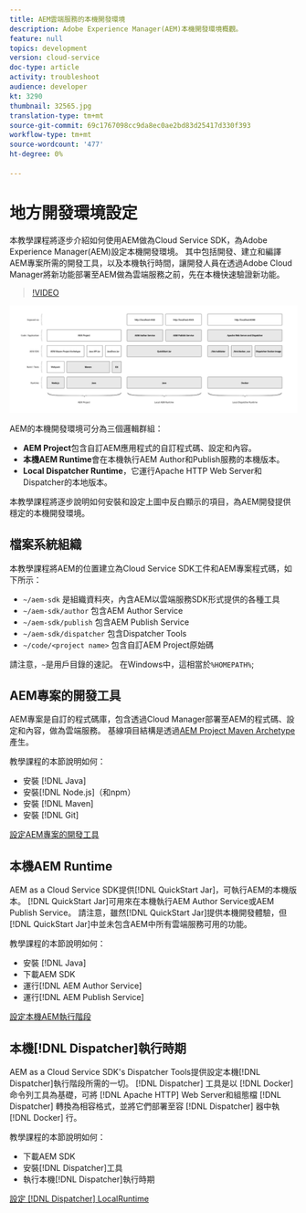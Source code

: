 ```yaml
---
title: AEM雲端服務的本機開發環境
description: Adobe Experience Manager(AEM)本機開發環境概觀。
feature: null
topics: development
version: cloud-service
doc-type: article
activity: troubleshoot
audience: developer
kt: 3290
thumbnail: 32565.jpg
translation-type: tm+mt
source-git-commit: 69c1767098cc9da8ec0ae2bd83d25417d330f393
workflow-type: tm+mt
source-wordcount: '477'
ht-degree: 0%

---
```



# 地方開發環境設定

本教學課程將逐步介紹如何使用AEM做為Cloud Service SDK，為Adobe Experience Manager(AEM)設定本機開發環境。 其中包括開發、建立和編譯AEM專案所需的開發工具，以及本機執行時間，讓開發人員在透過Adobe Cloud Manager將新功能部署至AEM做為雲端服務之前，先在本機快速驗證新功能。

>[!VIDEO](https://video.tv.adobe.com/v/32565/?quality=12&learn=on)

![AEM作為雲端服務本端開發環境技術堆疊](./assets/overview/aem-sdk-technology-stack.png)

AEM的本機開發環境可分為三個邏輯群組：

+ __AEM Project__&#x200B;包含自訂AEM應用程式的自訂程式碼、設定和內容。
+ __本機AEM Runtime__&#x200B;會在本機執行AEM Author和Publish服務的本機版本。
+ __Local Dispatcher Runtime__，它運行Apache HTTP Web Server和Dispatcher的本地版本。

本教學課程將逐步說明如何安裝和設定上圖中反白顯示的項目，為AEM開發提供穩定的本機開發環境。

## 檔案系統組織

本教學課程將AEM的位置建立為Cloud Service SDK工件和AEM專案程式碼，如下所示：

+ `~/aem-sdk` 是組織資料夾，內含AEM以雲端服務SDK形式提供的各種工具
+ `~/aem-sdk/author` 包含AEM Author Service
+ `~/aem-sdk/publish` 包含AEM Publish Service
+ `~/aem-sdk/dispatcher` 包含Dispatcher Tools
+ `~/code/<project name>` 包含自訂AEM Project原始碼

請注意，`~`是用戶目錄的速記。 在Windows中，這相當於`%HOMEPATH%`;

## AEM專案的開發工具

AEM專案是自訂的程式碼庫，包含透過Cloud Manager部署至AEM的程式碼、設定和內容，做為雲端服務。 基線項目結構是透過[AEM Project Maven Archetype](https://github.com/adobe/aem-project-archetype)產生。

教學課程的本節說明如何：

+ 安裝 [!DNL Java]
+ 安裝[!DNL Node.js]（和npm）
+ 安裝 [!DNL Maven]
+ 安裝 [!DNL Git]

[設定AEM專案的開發工具](./development-tools.md)

## 本機AEM Runtime

AEM as a Cloud Service SDK提供[!DNL QuickStart Jar]，可執行AEM的本機版本。 [!DNL QuickStart Jar]可用來在本機執行AEM Author Service或AEM Publish Service。 請注意，雖然[!DNL QuickStart Jar]提供本機開發體驗，但[!DNL QuickStart Jar]中並未包含AEM中所有雲端服務可用的功能。

教學課程的本節說明如何：

+ 安裝 [!DNL Java]
+ 下載AEM SDK
+ 運行[!DNL AEM Author Service]
+ 運行[!DNL AEM Publish Service]

[設定本機AEM執行階段](./aem-runtime.md)

## 本機[!DNL Dispatcher]執行時期

AEM as a Cloud Service SDK&#39;s Dispatcher Tools提供設定本機[!DNL Dispatcher]執行階段所需的一切。 [!DNL Dispatcher] 工具是以 [!DNL Docker]命令列工具為基礎，可將 [!DNL Apache HTTP] Web Server和組態檔 [!DNL Dispatcher] 轉換為相容格式，並將它們部署至容 [!DNL Dispatcher] 器中執 [!DNL Docker] 行。

教學課程的本節說明如何：

+ 下載AEM SDK
+ 安裝[!DNL Dispatcher]工具
+ 執行本機[!DNL Dispatcher]執行時期

[設定 [!DNL Dispatcher] LocalRuntime](./dispatcher-tools.md)
